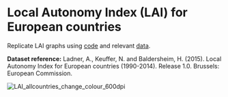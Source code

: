 # Local Autonomy Index (LAI) for European countries

Replicate LAI graphs using [code](https://github.com/CaitHRobinson/councillorsatthecasino/blob/main/lai/LAI_graphs.rmd) and relevant [data](https://github.com/CaitHRobinson/councillorsatthecasino/blob/main/lai/LAI_2014.csv).

**Dataset reference:** Ladner, A., Keuffer, N. and Baldersheim, H. (2015). Local Autonomy Index for European countries (1990-2014). Release 1.0. Brussels: European Commission.

![LAI_allcountries_change_colour_600dpi](https://user-images.githubusercontent.com/57355504/130808763-d31dc114-5800-4baa-ba9e-efb739a3bacd.jpg)

